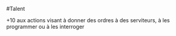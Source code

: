 #Talent 

+10 aux actions visant à donner des ordres à des serviteurs, à les programmer ou à les interroger